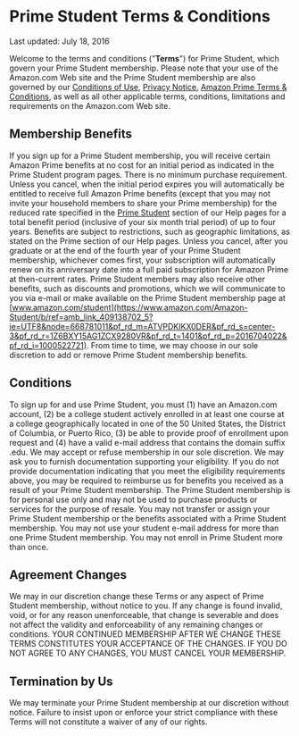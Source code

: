 Prime Student Terms & Conditions
================================

Last updated: July 18, 2016

Welcome to the terms and conditions ("**Terms**") for Prime Student, which govern your Prime Student membership. Please note that your use of the Amazon.com Web site and the Prime Student membership are also governed by our [Conditions of Use](https://www.amazon.com/gp/help/customer/display.html?nodeId=508088), [Privacy Notice](https://www.amazon.com/gp/help/customer/display.html?nodeId=468496), [Amazon Prime Terms & Conditions](https://www.amazon.com/gp/help/customer/display.html?nodeId=13819201), as well as all other applicable terms, conditions, limitations and requirements on the Amazon.com Web site.

Membership Benefits
-------------------

If you sign up for a Prime Student membership, you will receive certain Amazon Prime benefits at no cost for an initial period as indicated in the Prime Student program pages. There is no minimum purchase requirement. Unless you cancel, when the initial period expires you will automatically be entitled to receive full Amazon Prime benefits (except that you may not invite your household members to share your Prime membership) for the reduced rate specified in the [Prime Student](https://www.amazon.com/gp/help/customer/display.html?nodeId=201133670) section of our Help pages for a total benefit period (inclusive of your six month trial period) of up to four years. Benefits are subject to restrictions, such as geographic limitations, as stated on the Prime section of our Help pages. Unless you cancel, after you graduate or at the end of the fourth year of your Prime Student membership, whichever comes first, your subscription will automatically renew on its anniversary date into a full paid subscription for Amazon Prime at then-current rates. Prime Student members may also receive other benefits, such as discounts and promotions, which we will communicate to you via e-mail or make available on the Prime Student membership page at [www.amazon.com/student](https://www.amazon.com/Amazon-Student/b/ref=amb_link_409138702_5?ie=UTF8&node=668781011&pf_rd_m=ATVPDKIKX0DER&pf_rd_s=center-3&pf_rd_r=1Z6BXY15AG1ZCX9280VR&pf_rd_t=1401&pf_rd_p=2016704022&pf_rd_i=1000522721). From time to time, we may choose in our sole discretion to add or remove Prime Student membership benefits.

Conditions
----------

To sign up for and use Prime Student, you must (1) have an Amazon.com account, (2) be a college student actively enrolled in at least one course at a college geographically located in one of the 50 United States, the District of Columbia, or Puerto Rico, (3) be able to provide proof of enrollment upon request and (4) have a valid e-mail address that contains the domain suffix .edu. We may accept or refuse membership in our sole discretion. We may ask you to furnish documentation supporting your eligibility. If you do not provide documentation indicating that you meet the eligibility requirements above, you may be required to reimburse us for benefits you received as a result of your Prime Student membership. The Prime Student membership is for personal use only and may not be used to purchase products or services for the purpose of resale. You may not transfer or assign your Prime Student membership or the benefits associated with a Prime Student membership. You may not use your student e-mail address for more than one Prime Student membership. You may not enroll in Prime Student more than once.

Agreement Changes
-----------------

We may in our discretion change these Terms or any aspect of Prime Student membership, without notice to you. If any change is found invalid, void, or for any reason unenforceable, that change is severable and does not affect the validity and enforceability of any remaining changes or conditions. YOUR CONTINUED MEMBERSHIP AFTER WE CHANGE THESE TERMS CONSTITUTES YOUR ACCEPTANCE OF THE CHANGES. IF YOU DO NOT AGREE TO ANY CHANGES, YOU MUST CANCEL YOUR MEMBERSHIP.

Termination by Us
-----------------

We may terminate your Prime Student membership at our discretion without notice. Failure to insist upon or enforce your strict compliance with these Terms will not constitute a waiver of any of our rights.